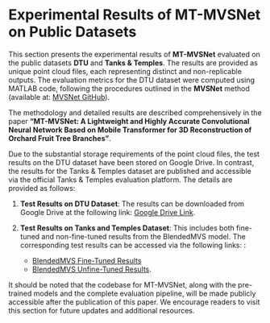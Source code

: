 # Experimental Results of MT-MVSNet on Public Datasets

This section presents the experimental results of **MT-MVSNet** evaluated on the public datasets **DTU** and **Tanks & Temples**. The results are provided as unique point cloud files, each representing distinct and non-replicable outputs. The evaluation metrics for the DTU dataset were computed using MATLAB code, following the procedures outlined in the **MVSNet** method (available at: [MVSNet GitHub](https://github.com/YoYo000/MVSNet)). 

The methodology and detailed results are described comprehensively in the paper **“MT-MVSNet: A Lightweight and Highly Accurate Convolutional Neural Network Based on Mobile Transformer for 3D Reconstruction of Orchard Fruit Tree Branches”**.

Due to the substantial storage requirements of the point cloud files, the test results on the DTU dataset have been stored on Google Drive. In contrast, the results for the Tanks & Temples dataset are published and accessible via the official Tanks & Temples evaluation platform. The details are provided as follows:

1. **Test Results on DTU Dataset**: The results can be downloaded from Google Drive at the following link: [Google Drive Link](https://drive.google.com/drive/folders/1OlcHlkrwVOSA5i2IAVQN8rA7VqKt7ecx?dmr=1&ec=wgc-drive-hero-goto).

2. **Test Results on Tanks and Temples Dataset**: This includes both fine-tuned and non-fine-tuned results from the BlendedMVS model. The corresponding test results can be accessed via the following links: :
   - [BlendedMVS Fine-Tuned Results](https://www.tanksandtemples.org/details/7425/)
   - [BlendedMVS Unfine-Tuned Results](https://www.tanksandtemples.org/details/7397/).

It should be noted that the codebase for MT-MVSNet, along with the pre-trained models and the complete evaluation pipeline, will be made publicly accessible after the publication of this paper. We encourage readers to visit this section for future updates and additional resources.
